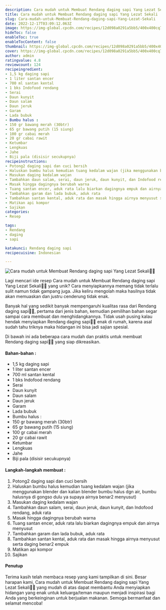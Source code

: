 ```yaml
---
description: Cara mudah untuk Membuat Rendang daging sapi Yang Lezat Sekali"
title: Cara mudah untuk Membuat Rendang daging sapi Yang Lezat Sekali
slug: Cara-mudah-untuk-Membuat-Rendang-daging-sapi-Yang-Lezat-Sekali
date: 2022-12-17T03:09:12.063Z
image: https://img-global.cpcdn.com/recipes/12d098a0291a5bb5/400x400cq70/photo.jpg
hideToc: false
enableToc: true
enableTocContent: false
thumbnail: https://img-global.cpcdn.com/recipes/12d098a0291a5bb5/400x400cq70/photo.jpg
cover: https://img-global.cpcdn.com/recipes/12d098a0291a5bb5/400x400cq70/photo.jpg
author: admin
ratingvalue: 4.8
reviewcount: 124
recipeingredient:
- 1,5 kg daging sapi
- 1 liter santan encer
- 700 ml santan kental
- 1 bks Indofood rendang
- Serai
- Daun kunyit
- Daun salam
- Daun jeruk
- Garam
- Lada bubuk
- Bumbu halus :
- 150 gr bawang merah (30btr)
- 65 gr bawang putih (15 siung)
- 100 gr cabai merah
- 20 gr cabai rawit
- Ketumbar
- Lengkuas
- Jahe
- Biji pala (disisir secukupnya)
recipeinstructions:
- Potong2 daging sapi dan cuci bersih
- Haluskan bumbu halus kemudian tuang kedalam wajan (jika menggunakan blender dan kalian blender bumbu halus dgn air, bumbu halusnya di gongso dulu ya supaya airnya benar2 menyusut)
- Masukan daging kedalam wajan
- Tambahkan daun salam, serai, daun jeruk, daun kunyit, dan Indofood rendang, aduk rata
- Masak hingga dagingnya berubah warna
- Tuang santan encer, aduk rata lalu biarkan dagingnya empuk dan airnya menyusut
- Tambahkan garam dan lada bubuk, aduk rata
- Tambahkan santan kental, aduk rata dan masak hingga airnya menyusut serta daging benar2 empuk
- Matikan api kompor
- Sajikan
categories:
- Resep

tags:
- Rendang
- daging
- sapi

katakunci: Rendang daging sapi
recipecuisine: Indonesian

---
```


![Cara mudah untuk Membuat Rendang daging sapi Yang Lezat Sekali👩‍🍳](https://img-global.cpcdn.com/recipes/12d098a0291a5bb5/400x400cq70/photo.jpg)

Lagi mencari ide resep Cara mudah untuk Membuat Rendang daging sapi Yang Lezat Sekali👩‍🍳 yang unik? Cara menyiapkannya memang tidak terlalu sulit namun tidak gampang juga. Jika keliru mengolah maka hasilnya tidak akan memuaskan dan justru cenderung tidak enak.

Banyak hal yang sedikit banyak mempengaruhi kualitas rasa dari Rendang daging sapi👩‍🍳, pertama dari jenis bahan, kemudian pemilihan bahan segar sampai cara membuat dan menghidangkannya. Tidak usah pusing kalau hendak menyiapkan Rendang daging sapi👩‍🍳 enak di rumah, karena asal sudah tahu triknya maka hidangan ini bisa jadi sajian spesial.

Di bawah ini ada beberapa cara mudah dan praktis untuk membuat Rendang daging sapi👩‍🍳 yang siap dikreasikan.

<!--inarticleads1-->

#### Bahan-bahan :

- 1,5 kg daging sapi
- 1 liter santan encer
- 700 ml santan kental
- 1 bks Indofood rendang
- Serai
- Daun kunyit
- Daun salam
- Daun jeruk
- Garam
- Lada bubuk
- Bumbu halus :
- 150 gr bawang merah (30btr)
- 65 gr bawang putih (15 siung)
- 100 gr cabai merah
- 20 gr cabai rawit
- Ketumbar
- Lengkuas
- Jahe
- Biji pala (disisir secukupnya)

<!--inarticleads2-->

#### Langkah-langkah membuat :

1. Potong2 daging sapi dan cuci bersih
1. Haluskan bumbu halus kemudian tuang kedalam wajan (jika menggunakan blender dan kalian blender bumbu halus dgn air, bumbu halusnya di gongso dulu ya supaya airnya benar2 menyusut)
1. Masukan daging kedalam wajan
1. Tambahkan daun salam, serai, daun jeruk, daun kunyit, dan Indofood rendang, aduk rata
1. Masak hingga dagingnya berubah warna
1. Tuang santan encer, aduk rata lalu biarkan dagingnya empuk dan airnya menyusut
1. Tambahkan garam dan lada bubuk, aduk rata
1. Tambahkan santan kental, aduk rata dan masak hingga airnya menyusut serta daging benar2 empuk
1. Matikan api kompor
1. Sajikan

#### Penutup

Terima kasih telah membaca resep yang kami tampilkan di sini. Besar harapan kami, Cara mudah untuk Membuat Rendang daging sapi Yang Lezat Sekali👩‍🍳 yang mudah di atas dapat membantu Anda menyiapkan hidangan yang enak untuk keluarga/teman maupun menjadi inspirasi bagi Anda yang berkeinginan untuk berjualan makanan. Semoga bermanfaat dan selamat mencoba!